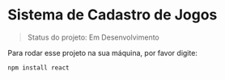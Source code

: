 <h1>Sistema de Cadastro de Jogos</h1>

> Status do projeto: Em Desenvolvimento

Para rodar esse projeto na sua máquina, por favor digite:

```
npm install react
```
